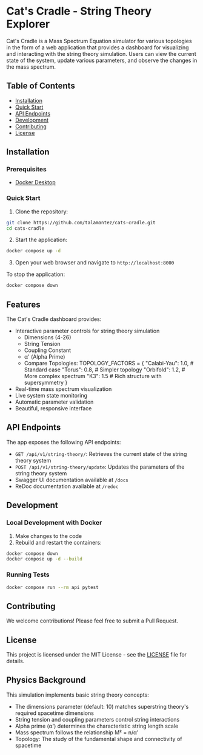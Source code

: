 # Cat's Cradle - String Theory Explorer

Cat's Cradle is a Mass Spectrum Equation simulator for various topologies in the form of a web application that provides a dashboard for visualizing and interacting with the string theory simulation. Users can view the current state of the system, update various parameters, and observe the changes in the mass spectrum.

## Table of Contents
- [Installation](#installation)
- [Quick Start](#quick-start)
- [API Endpoints](#api-endpoints)
- [Development](#development)
- [Contributing](#contributing)
- [License](#license)

## Installation

### Prerequisites
- [Docker Desktop](https://www.docker.com/products/docker-desktop/)

### Quick Start

1. Clone the repository:
```bash
git clone https://github.com/talamantez/cats-cradle.git
cd cats-cradle
```

2. Start the application:
```bash
docker compose up -d
```

3. Open your web browser and navigate to `http://localhost:8000`

To stop the application:
```bash
docker compose down
```

## Features

The Cat's Cradle dashboard provides:

- Interactive parameter controls for string theory simulation
  - Dimensions (4-26)
  - String Tension
  - Coupling Constant
  - α' (Alpha Prime)
  - Compare Topologies:
      TOPOLOGY_FACTORS = {
        "Calabi-Yau": 1.0,  # Standard case
        "Torus": 0.8,       # Simpler topology
        "Orbifold": 1.2,    # More complex spectrum
        "K3": 1.5           # Rich structure with supersymmetry
    }
- Real-time mass spectrum visualization
- Live system state monitoring
- Automatic parameter validation
- Beautiful, responsive interface

## API Endpoints

The app exposes the following API endpoints:

- `GET /api/v1/string-theory/`: Retrieves the current state of the string theory system
- `POST /api/v1/string-theory/update`: Updates the parameters of the string theory system
- Swagger UI documentation available at `/docs`
- ReDoc documentation available at `/redoc`

## Development

### Local Development with Docker

1. Make changes to the code
2. Rebuild and restart the containers:
```bash
docker compose down
docker compose up -d --build
```

### Running Tests
```bash
docker compose run --rm api pytest
```

## Contributing

We welcome contributions! Please feel free to submit a Pull Request.

## License

This project is licensed under the MIT License - see the [LICENSE](LICENSE) file for details.

## Physics Background

This simulation implements basic string theory concepts:

- The dimensions parameter (default: 10) matches superstring theory's required spacetime dimensions
- String tension and coupling parameters control string interactions
- Alpha prime (α') determines the characteristic string length scale
- Mass spectrum follows the relationship M² = n/α'
- Topology:  The study of the fundamental shape and connectivity of spacetime
